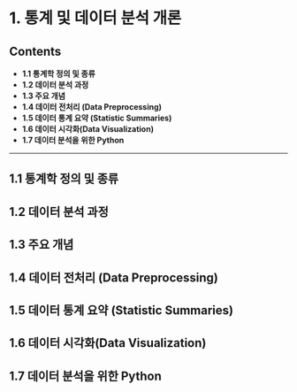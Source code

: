 # 1. 통계 및 데이터 분석 개론

## Contents

- **1.1 통계학 정의 및 종류**
- **1.2 데이터 분석 과정**
- **1.3 주요 개념**
- **1.4 데이터 전처리 (Data Preprocessing)**
- **1.5 데이터 통계 요약 (Statistic Summaries)**
- **1.6 데이터 시각화(Data Visualization)**
- **1.7 데이터 분석을 위한 Python**

---

## 1.1 통계학 정의 및 종류

## 1.2 데이터 분석 과정

## 1.3 주요 개념

## 1.4 데이터 전처리 (Data Preprocessing)

## 1.5 데이터 통계 요약 (Statistic Summaries)

## 1.6 데이터 시각화(Data Visualization)

## 1.7 데이터 분석을 위한 Python
